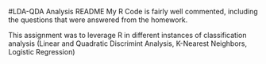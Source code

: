 #LDA-QDA Analysis README
My R Code is fairly well commented, including the questions that were answered from the homework. 

This assignment was to leverage R in different instances of classification analysis (Linear and Quadratic Discrimint Analysis, K-Nearest Neighbors, Logistic Regression)
